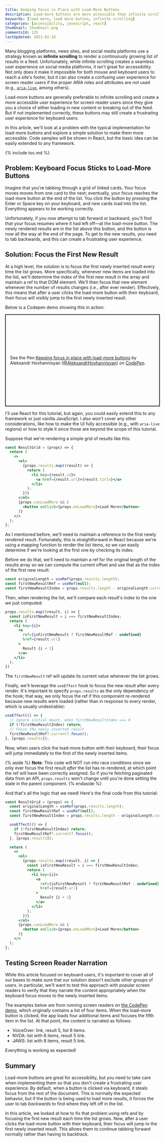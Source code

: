 ```yaml
---
title: Keeping Focus in Place with Load-More Buttons
description: Load-more buttons are more accessible than infinite scrolling, but they also steal keyboard focus when new content loads in. We can fix this problem by manually focusing the first newly inserted result.
keywords: [load more, load more button, infinite scrolling]
categories: [accessibility, javascript, react]
thumbnail: thumbnail.png
commentsId: 125
lastUpdated: 2021-02-18
---
```


Many blogging platforms, news sites, and social media platforms use a strategy known as **infinite scrolling** to render a continuously growing list of results in a feed. Unfortunately, while infinite scrolling creates a seamless user experience on social media platforms, it isn't great for accessibility. Not only does it make it impossible for both mouse and keyboard users to reach a site's footer, but it can also create a confusing user experience for screen reader users if the proper ARIA roles and attributes are not used (e.g., [`aria-live`](https://gomakethings.com/how-and-why-to-use-aria-live/), among others).

Load-more buttons are generally preferable to infinite scrolling and create a more accessible user experience for screen reader users since they give you a choice of either loading in new content or breaking out of the feed. But if not implemented correctly, these buttons may still create a frustrating user experience for keyboard users.

In this article, we'll look at a problem with the typical implementation for load-more buttons and explore a simple solution to make them more accessible. Code samples will be shown in React, but the basic idea can be easily extended to any framework.

{% include toc.md %}

## Problem: Keyboard Focus Sticks to Load-More Buttons

Imagine that you're tabbing through a grid of linked cards. Your focus moves moves from one card to the next; eventually, your focus reaches the load-more button at the end of the list. You click the button by pressing the Enter or Space key on your keyboard, and new cards load into the list. Everything appears to be working correctly.

Unfortunately, if you now attempt to tab forward or backward, you'll find that your focus resumes where it had left off—at the load-more button. The newly rendered results are in the list above this button, and the button is now all the way at the end of the page. To get to the new results, you need to tab backwards, and this can create a frustrating user experience.

## Solution: Focus the First New Result

At a high level, the solution is to focus the first newly inserted result every time the list grows. More specifically, whenever new items are loaded into the list, we'll determine the index of the first new result in the array and maintain a ref to that DOM element. We'll then focus that new element whenever the number of results changes (i.e., after ever render). Effectively, this means that after a user clicks the load-more button with their keyboard, their focus will visibly jump to the first newly inserted result.

Below is a Codepen demo showing this in action:

<p class="codepen" data-height="300" data-slug-hash="rNGOBKv" data-preview="true" data-user="AleksandrHovhannisyan" style="height: 300px; box-sizing: border-box; display: flex; align-items: center; justify-content: center; border: 2px solid; margin: 1em 0; padding: 1em;">
  <span>See the Pen <a href="https://codepen.io/AleksandrHovhannisyan/pen/rNGOBKv">
  Keeping focus in place with load-more buttons</a> by Aleksandr Hovhannisyan (<a href="https://codepen.io/AleksandrHovhannisyan">@AleksandrHovhannisyan</a>)
  on <a href="https://codepen.io">CodePen</a>.</span>
</p>
<script async src="https://cpwebassets.codepen.io/assets/embed/ei.js"></script>

I'll use React for this tutorial, but again, you could easily extend this to any framework or just vanilla JavaScript. I also won't cover any other considerations, like how to make the UI fully accessible (e.g., with `aria-live` regions) or how to style it since those are beyond the scope of this tutorial.

Suppose that we're rendering a simple grid of results like this:

```jsx {data-file="ResultGrid.jsx"}
const ResultGrid = (props) => {
  return (
    <>
      <ol>
        {props.results.map((result) => {
          return (
            <li key={result.id}>
              <a href={result.url}>{result.title}</a>
            </li>
          );
        })}
      </ol>
      {props.canLoadMore && (
        <button onClick={props.onLoadMore}>Load More</button>
      )}
    </>
  );
};
```

As I mentioned before, we'll need to maintain a reference to the first newly rendered result. Fortunately, this is straightforward in React because we're using a mapping function to render the list items, so we can easily determine if we're looking at the first one by checking its index.

Before we do that, we'll need to maintain a ref for the original length of the results array so we can compute the current offset and use that as the index of the first new result:

```jsx {data-file="ResultGrid.jsx" data-copyable=true}
const originalLength = useRef(props.results.length);
const firstNewResultRef = useRef(null);
const firstNewResultIndex = props.results.length - originalLength.current;
```

Then, when rendering the list, we'll compare each result's index to the one we just computed:

```jsx {data-file="ResultGrid.jsx" data-copyable=true}
props.results.map((result, i) => {
  const isFirstNewResult = i === firstNewResultIndex;
  return (
    <li key={i}>
      <a
        ref={isFirstNewResult ? firstNewResultRef : undefined}
        href={result.url}
      >
        Result {i + 1}
      </a>
    </li>
  );
})
```

The `firstNewResult` ref will update its current value whenever the list grows.

Finally, we'll leverage the `useEffect` hook to focus the new result after every render. It's important to specify `props.results` as the only dependency of the hook; that way, we only focus the ref if this component re-rendered because new results were loaded (rather than in response to every render, which is usually undesirable):

```jsx {data-file="ResultGrid.jsx" data-copyable=true}
useEffect(() => {
  // Ignore initial mount, when firstNewResultIndex === 0
  if (!firstNewResultIndex) return;
  // Focus the newly inserted result
  firstNewResultRef?.current?.focus();
}, [props.results]);
```

Now, when users click the load-more button with their keyboard, their focus will jump immediately to the first of the newly inserted items.

{% aside %}
  **Note**: This code will NOT run into race conditions since we only ever focus the first result *after* the list has re-rendered, at which point the ref will have been correctly assigned. So if you're fetching paginated data from an API, `props.results` won't change until you're done setting the state in the parent component.
{% endaside %}

And that's all the logic that we need! Here's the final code from this tutorial:

```jsx
const ResultGrid = (props) => {
  const originalLength = useRef(props.results.length);
  const firstNewResultRef = useRef(null);
  const firstNewResultIndex = props.results.length - originalLength.current;

  useEffect(() => {
    if (!firstNewResultIndex) return;
    firstNewResultRef?.current?.focus();
  }, [props.results]);

  return (
    <>
      <ol>
        {props.results.map((result, i) => {
          const isFirstNewResult = i === firstNewResultIndex;
          return (
            <li key={i}>
              <a
                ref={isFirstNewResult ? firstNewResultRef : undefined}
                href={result.url}
              >
                Result {i + 1}
              </a>
            </li>
          );
        })}
      </ol>
      {props.canLoadMore && (
        <button onClick={props.onLoadMore}>Load More</button>
      )}
    </>
  );
};
```

## Testing Screen Reader Narration

While this article focused on keyboard users, it's important to cover all of our bases to make sure that our solution doesn't exclude other groups of users. In particular, we'll want to test this approach with popular screen readers to verify that they narrate the content appropriately when the keyboard focus moves to the newly inserted items.

The examples below are from running screen readers on [the CodePen demo](https://codepen.io/AleksandrHovhannisyan/pen/rNGOBKv), which originally contains a list of four items. When the load-more button is clicked, the app loads four additional items and focuses the fifth item in the list. At that point, the content is narrated as follows:

- VoiceOver: link, result 5, list 8 items.
- NVDA: list with 8 items, result 5 link.
- JAWS: list with 8 items, result 5 link.

Everything is working as expected!

## Summary

Load-more buttons are great for accessibility, but you need to take care when implementing them so that you don't create a frustrating user experience. By default, when a button is clicked via keyboard, it steals focus from the rest of the document. This is normally the expected behavior, but if the button is being used to load more results, it forces the user to tab *backwards* to find where they left off in the list.

In this article, we looked at how to fix that problem using refs and by focusing the first new result each time the list grows. Now, after a user clicks the load-more button with their keyboard, their focus will jump to the first newly inserted result. This allows them to continue tabbing forward normally rather than having to backtrack.

